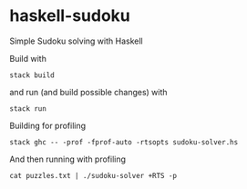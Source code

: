 # haskell-sudoku
Simple Sudoku solving with Haskell

Build with

    stack build

and run (and build possible changes) with

    stack run

Building for profiling

    stack ghc -- -prof -fprof-auto -rtsopts sudoku-solver.hs

And then running with profiling

    cat puzzles.txt | ./sudoku-solver +RTS -p